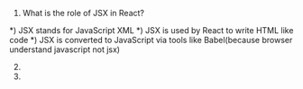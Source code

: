 1) What is the role of JSX in React?

*) JSX stands for JavaScript XML
*) JSX is used by React to write HTML like code 
*) JSX is converted to JavaScript via tools like Babel(because browser understand javascript not jsx)

2) 

3) 